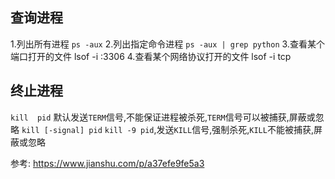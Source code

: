 ## 查询进程
1.列出所有进程 `ps -aux`
2.列出指定命令进程 `ps -aux | grep python`
3.查看某个端口打开的文件 lsof -i :3306
4.查看某个网络协议打开的文件 lsof -i tcp


## 终止进程

`kill  pid` 默认发送`TERM`信号,不能保证进程被杀死,`TERM`信号可以被捕获,屏蔽或忽略
`kill [-signal] pid` `kill -9 pid`,发送`KILL`信号,强制杀死,`KILL`不能被捕获,屏蔽或忽略


参考:
https://www.jianshu.com/p/a37efe9fe5a3